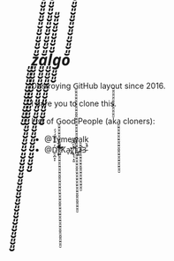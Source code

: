 # _͈̮͈̮͈̮͈̮͈̮͈̮͈̮͈̮͈̮z͈̮͈̮͈̮͈̮͈̮͈̮͈̮͈̮͈̮͈̮͈̮͈̮͈̮͈̮͈̮͈̮͈̮͈̮͈̮͈̮͈̮͈̮͈̮͈̮͈̮͈̮͈̮͈̮̆̎̆̎̆̎̆̎̆̎̆̎̆̎̆̎̆̎̆̎̆̎̆̎̆̎̆̎̆̎ă͈̮͈̮͈̮͈̮͈̮͈̮͈̮͈̮͈̮͈̮͈̮͈̮͈̮͈̮͈̮͈̮̎̆̎̆̎̆̎̆̎̆̎̆̎̆̎̆̎̆̎̆̎̆̎l͈̮͈̮͈̮͈̮͈̮͈̮͈̮͈̮͈̮̆̎̆̎̆̎̆̎̆̎̆̎g͈̮͈̮ŏ̎̆̎̆̎̆̎̆̎̆̎̆̎̆̎̆̎̆̎̆̎̆̎̆̎̆̎̆̎̆̎̆̎̆̎̆̎̆̎̆̎̆̎̆̎̆̎̆̎̆̎̆̎̆̎̆̎̆̎̆̎̆̎̆̎̆̎̆̎̆̎̆̎̆̎̆̎̆̎̆̎̆̎̆̎̆̎̆̎̆̎̆̎̆̎̆̎̆̎̆̎̆̎̆̎̆̎̆̎̆̎̆̎̆̎̆̎̆̎̆̎̆̎̆̎̆̎̆̎̆̎̆̎̆̎̆̎̆̎̆̎̆̎̆̎̆̎̆̎̆̎̆̎̆̎̆̎̆̎̆̎̆̎̆̎̆̎̆̎̆̎̆̎̆̎̆̎̆̎̆̎̆̎̆̎̆̎̆̎̆̎̆̎̆̎̆̎̆̎̆̎̆̎̆̎̆̎̆̎̆̎̆̎̆̎̆̎̆̎̆̎̆̎̆̎̆̎̆̎̆̎̆̎̆̎̆̎̆̎̆̎̆̎̆̎̆̎̆̎̆̎̆̎̆̎̆̎̆̎̆̎̆̎̆̎̆̎̆̎̆̎̆̎̆̎̆̎̆̎̆̎̆̎̆̎̆̎̆̎̆̎̆̎̆̎̆̎̆̎̆̎̆̎̆̎̆̎̆̎̆̎̆̎̆̎̆̎̆̎̆̎̆̎̆̎̆̎̆̎̆̎̆̎̆̎̆̎̆̎̆̎̆̎̆̎̆̎̆̎̆̎̆̎̆̎̆̎̆̎̆̎̆̎̆̎̆̎̆̎̆̎̆̎̆̎̆̎̆̎̆̎̆̎̆̎̆̎̆̎̆̎̆̎̆̎̆̎̆̎̆̎_
Destroying G͈̮͈̮͈̮͈̮͈̮͈̮͈̮͈̮͈̮͈̮͈̮͈̮͈̮͈̮͈̮͈̮͈̮͈̮͈̮͈̮͈̮͈̮͈̮͈̮͈̮͈̮͈̮͈̮͈̮͈̮͈̮͈̮͈̮͈̮͈̮͈̮͈̮͈̮͈̮͈̮͈̮itHub layout since 2016.

I dare you to clone this.

List of G͈̮͈̮͈̮͈̮͈̮͈̮͈̮͈̮͈̮͈̮͈̮͈̮͈̮͈̮͈̮͈̮͈̮͈̮͈̮͈̮͈̮͈̮͈̮͈̮͈̮͈̮͈̮͈̮͈̮͈̮͈̮͈̮͈̮͈̮͈̮͈̮͈̮͈̮͈̮͈̮͈̮ood People (ak̆̎̆̎̆̎̆̎̆̎̆̎̆̎̆̎̆̎a͈̮͈̮͈̮͈̮͈̮͈̮͈̮͈̮͈̮͈̮͈̮͈̮͈̮͈̮͈̮͈̮ cloners):

 - @Tymewa͈̮͈̮͈̮͈̮͈̮͈̮͈̮͈̮͈̮͈̮͈̮͈̮͈̮͈̮͈̮͈̮lk
 - @D̯̩̪̟͓̓̿͛͌̈́́ͩr͕̟͊͌ͧ҉͖̄ͪ͆ͩ͝͞͡Ka̞t̯҉̸̢̛̞͉͙̤̱͗̒͆ͫ͡1̢͍̏̈́ͪ2̵̂3̵ͣ̚̚

